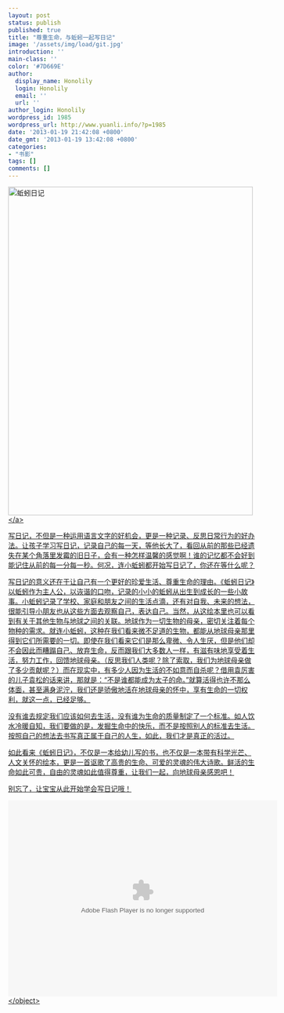 ```yaml
---
layout: post
status: publish
published: true
title: "尊重生命，与蚯蚓一起写日记"
image: '/assets/img/load/git.jpg'
introduction: ''
main-class: ''
color: '#7D669E'
author:
  display_name: Honolily
  login: Honolily
  email: ''
  url: ''
author_login: Honolily
wordpress_id: 1985
wordpress_url: http://www.yuanli.info/?p=1985
date: '2013-01-19 21:42:08 +0800'
date_gmt: '2013-01-19 13:42:08 +0800'
categories:
- "书影"
tags: []
comments: []
---
```

<p><a href="http:&#47;&#47;www.yuanli.info&#47;archives&#47;1985.html&#47;attachment&#47;61230457739" rel="attachment wp-att-1991"><img class="aligncenter size-full wp-image-1991" alt="蚯蚓日记" src="http:&#47;&#47;www.yuanli.info&#47;wp-content&#47;uploads&#47;2013&#47;01&#47;61230457739.jpg" width="500" height="670" &#47;><&#47;a></p>
<p>写日记，不但是一种运用语言文字的好机会，更是一种记录、反思日常行为的好办法。让孩子学习写日记，记录自己的每一天，等他长大了，看回从前的那些已经遗失在某个角落里发霉的旧日子，会有一种怎样温馨的感觉啊！谁的记忆都不会好到能记住从前的每一分每一秒。何况，连小蚯蚓都开始写日记了，你还在等什么呢？</p>
<p>写日记的意义还在于让自己有一个更好的珍爱生活、尊重生命的理由。《蚯蚓日记》以蚯蚓作为主人公，以诙谐的口吻，记录的小小的蚯蚓从出生到成长的一些小故事。小蚯蚓记录了学校、家庭和朋友之间的生活点滴，还有对自我、未来的想法，很能引导小朋友也从这些方面去观察自己，表达自己。当然，从这绘本里也可以看到有关于其他生物与地球之间的关联。地球作为一切生物的母亲，密切关注着每个物种的需求。就连小蚯蚓，这种在我们看来微不足道的生物，都能从地球母亲那里得到它们所需要的一切。即使在我们看来它们是那么卑微、令人生厌，但是他们却不会因此而糟蹋自己、放弃生命，反而跟我们大多数人一样，有滋有味地享受着生活，努力工作，回馈地球母亲。（反思我们人类呢？除了索取，我们为地球母亲做了多少贡献呢？）而在现实中，有多少人因为生活的不如意而自杀呢？借用袁厉害的儿子袁松的话来讲，那就是：&ldquo;不是谁都能成为太子的命。&rdquo;就算活得也许不那么体面，甚至满身泥泞，我们还是骄傲地活在地球母亲的怀中，享有生命的一切权利，就这一点，已经足够。</p>
<p>没有谁去规定我们应该如何去生活，没有谁为生命的质量制定了一个标准。如人饮水冷暖自知，我们要做的是，发掘生命中的快乐，而不是按照别人的标准去生活。按照自己的想法去书写真正属于自己的人生，如此，我们才是真正的活过。</p>
<p>如此看来《蚯蚓日记》，不仅是一本给幼儿写的书，也不仅是一本带有科学光芒、人文关怀的绘本，更是一首讴歌了高贵的生命、可爱的灵魂的伟大诗歌。鲜活的生命如此可贵，自由的灵魂如此值得尊重，让我们一起，向地球母亲感恩吧！</p>
<p>别忘了，让宝宝从此开始学会写日记哦！</p>
<p><object classid="clsid:d27cdb6e-ae6d-11cf-96b8-444553540000" width="550" height="400" codebase="http:&#47;&#47;download.macromedia.com&#47;pub&#47;shockwave&#47;cabs&#47;flash&#47;swflash.cab#version=6,0,40,0"><param name="src" value="http:&#47;&#47;player.youku.com&#47;player.php&#47;sid&#47;XMjQ5NDYzMzA0&#47;v.swf" &#47;><param name="quality" value="high" &#47;><embed type="application&#47;x-shockwave-flash" width="550" height="400" src="http:&#47;&#47;player.youku.com&#47;player.php&#47;sid&#47;XNTQyNDc0NzI=&#47;v.swf" quality="high"&#47;><&#47;object></p>
